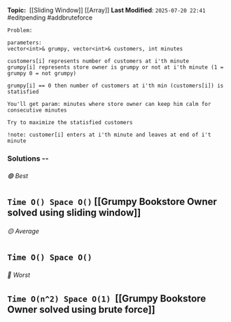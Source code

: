 **Topic:**  [[Sliding Window]] [[Array]]
**Last Modified**:  `2025-07-20 22:41`
#editpending  #addbruteforce

`Problem: `

```
parameters:
vector<int>& grumpy, vector<int>& customers, int minutes

customers[i] represents number of customers at i'th minute
grumpy[i] represents store owner is grumpy or not at i'th minute (1 = grumpy 0 = not grumpy)

grumpy[i] == 0 then number of customers at i'th min (customers[i]) is statisfied

You'll get param: minutes where store owner can keep him calm for consecutive minutes

Try to maximize the statisfied customers

!note: customer[i] enters at i'th minute and leaves at end of i't minute
```

### Solutions -- 

###### 🟢 Best
 `Time O() Space O()` [[Grumpy Bookstore Owner solved using sliding window]]
----------------------------------------------------------------------------------------------
###### 🟡 Average
 `Time O() Space O()` 
----------------------------------------------------------------------------------------------
###### 🔴 Worst
 `Time O(n^2) Space O(1)`  [[Grumpy Bookstore Owner solved using brute force]]
----------------------------------------------------------------------------------------------

